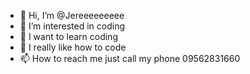 - 👋 Hi, I’m @Jereeeeeeeee
- 👀 I’m interested in coding
- 🌱 I want to learn coding
- 💞️ I really like how to code
- 📫 How to reach me just call my phone 09562831660

<!---
Jereeeeeeeee/Jereeeeeeeee is a ✨ special ✨ repository because its `README.md` (this file) appears on your GitHub profile.
You can click the Preview link to take a look at your changes.
--->
